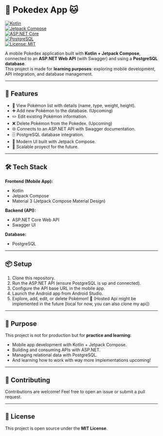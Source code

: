 # 📱 Pokedex App 🐱

[![Kotlin](https://img.shields.io/badge/Kotlin-1.9-blue?logo=kotlin&logoColor=white)](https://kotlinlang.org/)  
[![Jetpack Compose](https://img.shields.io/badge/Jetpack%20Compose-UI-brightgreen?logo=jetpackcompose&logoColor=white)](https://developer.android.com/jetpack/compose)  
[![ASP.NET Core](https://img.shields.io/badge/ASP.NET%20Core-API-512BD4?logo=dotnet&logoColor=white)](https://dotnet.microsoft.com/apps/aspnet)  
[![PostgreSQL](https://img.shields.io/badge/PostgreSQL-DB-4169E1?logo=postgresql&logoColor=white)](https://www.postgresql.org/)  
[![License: MIT](https://img.shields.io/badge/License-MIT-green.svg)](https://opensource.org/licenses/MIT)  

A mobile Pokedex application built with **Kotlin + Jetpack Compose**, connected to an **ASP.NET Web API** (with Swagger) and using a **PostgreSQL database**.  
This project is made for **learning purposes**: exploring mobile development, API integration, and database management.  

---

## 🚀 Features 
- 📖 View Pokémon list with details (name, type, weight, height).  
- ➕ Add new Pokémon to the database.  (Upcoming)
- ✏️ Edit existing Pokémon information.  
- ❌ Delete Pokémon from the Pokedex.  (Upcoming)
- 🌐 Connects to an ASP.NET API with Swagger documentation.  
- 🗄️ PostgreSQL database integration.  
- 🎨 Modern UI built with Jetpack Compose.
- 🚀 Scalable proyect for the future.

---

## 🛠️ Tech Stack
**Frontend (Mobile App):**
- Kotlin  
- Jetpack Compose
- Material 3 (Jetpack Compose Material Design)    

**Backend (API):**
- ASP.NET Core Web API  
- Swagger UI  

**Database:**
- PostgreSQL  

---


## 📦 Setup
1. Clone this repository.  
2. Run the ASP.NET API (ensure PostgreSQL is up and connected).  
3. Configure the API base URL in the mobile app.  
4. Launch the Android app from Android Studio.  
5. Explore, add, edit, or delete Pokémon! 🎉  (Hosted Api might be implemented in the future [local for now, you can also clone my api])

---

## 🎯 Purpose
This project is not for production but for **practice and learning**:  
- Mobile app development with Kotlin + Jetpack Compose.  
- Building and consuming APIs with ASP.NET.  
- Managing relational data with PostgreSQL.
- And learning how to work with way more implementations upcoming!

---

## 🤝 Contributing
Contributions are welcome! Feel free to open an issue or submit a pull request.  

---

## 📜 License
This project is open source under the **MIT License**.  
